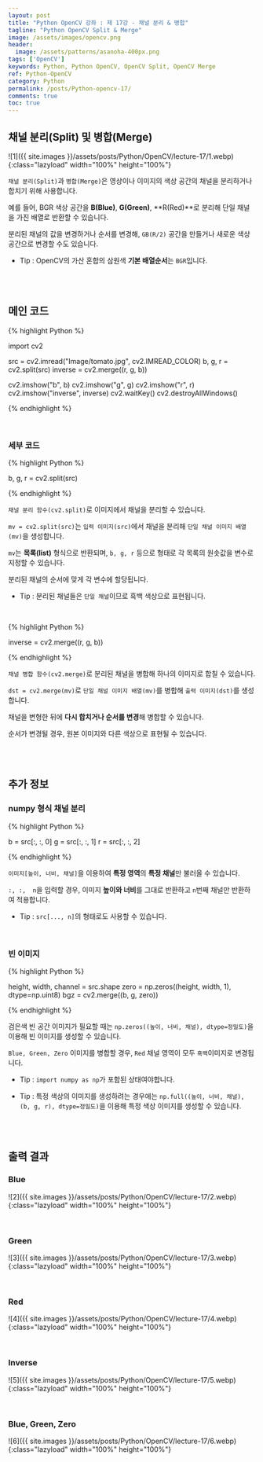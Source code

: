 ```yaml
---
layout: post
title: "Python OpenCV 강좌 : 제 17강 - 채널 분리 & 병합"
tagline: "Python OpenCV Split & Merge"
image: /assets/images/opencv.png
header:
  image: /assets/patterns/asanoha-400px.png
tags: ['OpenCV']
keywords: Python, Python OpenCV, OpenCV Split, OpenCV Merge
ref: Python-OpenCV
category: Python
permalink: /posts/Python-opencv-17/
comments: true
toc: true
---
```


## 채널 분리(Split) 및 병합(Merge)

![1]({{ site.images }}/assets/posts/Python/OpenCV/lecture-17/1.webp){:class="lazyload" width="100%" height="100%"}

`채널 분리(Split)`과 `병합(Merge)`은 영상이나 이미지의 색상 공간의 채널을 분리하거나 합치기 위해 사용합니다.

예를 들어, BGR 색상 공간을 **B(Blue)**, **G(Green)**, **R(Red)**로 분리해 단일 채널을 가진 배열로 반환할 수 있습니다.

분리된 채널의 값을 변경하거나 순서를 변경해, `GB(R/2)` 공간을 만들거나 새로운 색상 공간으로 변경할 수도 있습니다.

- Tip : OpenCV의 가산 혼합의 삼원색 **기본 배열순서**는 `BGR`입니다.

<br>
<br>

## 메인 코드

{% highlight Python %}

import cv2

src = cv2.imread("Image/tomato.jpg", cv2.IMREAD_COLOR)
b, g, r = cv2.split(src)
inverse = cv2.merge((r, g, b))

cv2.imshow("b", b)
cv2.imshow("g", g)
cv2.imshow("r", r)
cv2.imshow("inverse", inverse)
cv2.waitKey()
cv2.destroyAllWindows()

{% endhighlight %}

<br>

### 세부 코드

{% highlight Python %}

b, g, r = cv2.split(src)

{% endhighlight %}

`채널 분리 함수(cv2.split)`로 이미지에서 채널을 분리할 수 있습니다.

`mv = cv2.split(src)`는 `입력 이미지(src)`에서 채널을 분리해 `단일 채널 이미지 배열(mv)`을 생성합니다.

`mv`는 **목록(list)** 형식으로 반환되며, `b, g, r` 등으로 형태로 각 목록의 원솟값을 변수로 지정할 수 있습니다.

분리된 채널의 순서에 맞게 각 변수에 할당됩니다.

- Tip : 분리된 채널들은 `단일 채널`이므로 흑백 색상으로 표현됩니다.

<br>

{% highlight Python %}

inverse = cv2.merge((r, g, b))

{% endhighlight %}

`채널 병합 함수(cv2.merge)`로 분리된 채널을 병합해 하나의 이미지로 합칠 수 있습니다.

`dst = cv2.merge(mv)`로 `단일 채널 이미지 배열(mv)`를 병합해 `출력 이미지(dst)`를 생성합니다.

채널을 변형한 뒤에 **다시 합치거나 순서를 변경**해 병합할 수 있습니다.

순서가 변경될 경우, 원본 이미지와 다른 색상으로 표현될 수 있습니다.

<br>
<br>

## 추가 정보

### numpy 형식 채널 분리

{% highlight Python %}

b = src[:, :, 0]
g = src[:, :, 1]
r = src[:, :, 2]

{% endhighlight %}

`이미지[높이, 너비, 채널]`을 이용하여 **특정 영역**의 **특정 채널**만 불러올 수 있습니다.

`:, :,  n`을 입력할 경우, 이미지 **높이와 너비**를 그대로 반환하고 `n`번째 채널만 반환하여 적용합니다.

- Tip : `src[..., n]`의 형태로도 사용할 수 있습니다.

<br>

### 빈 이미지

{% highlight Python %}

height, width, channel = src.shape
zero = np.zeros((height, width, 1), dtype=np.uint8)
bgz = cv2.merge((b, g, zero))

{% endhighlight %}

검은색 빈 공간 이미지가 필요할 때는 `np.zeros((높이, 너비, 채널), dtype=정밀도)`을 이용해 빈 이미지를 생성할 수 있습니다.

`Blue, Green, Zero` 이미지를 병합할 경우, `Red` 채널 영역이 모두 `흑백`이미지로 변경됩니다.

- Tip : `import numpy as np`가 포함된 상태여야합니다.

- Tip : 특정 색상의 이미지를 생성하려는 경우에는 `np.full((높이, 너비, 채널), (b, g, r), dtype=정밀도)`을 이용해 특정 색상 이미지를 생성할 수 있습니다.

<br>
<br>

## 출력 결과

### Blue

![2]({{ site.images }}/assets/posts/Python/OpenCV/lecture-17/2.webp){:class="lazyload" width="100%" height="100%"}

<br>

### Green

![3]({{ site.images }}/assets/posts/Python/OpenCV/lecture-17/3.webp){:class="lazyload" width="100%" height="100%"}

<br>

### Red

![4]({{ site.images }}/assets/posts/Python/OpenCV/lecture-17/4.webp){:class="lazyload" width="100%" height="100%"}

<br>

### Inverse

![5]({{ site.images }}/assets/posts/Python/OpenCV/lecture-17/5.webp){:class="lazyload" width="100%" height="100%"}

<br>

### Blue, Green, Zero

![6]({{ site.images }}/assets/posts/Python/OpenCV/lecture-17/6.webp){:class="lazyload" width="100%" height="100%"}
